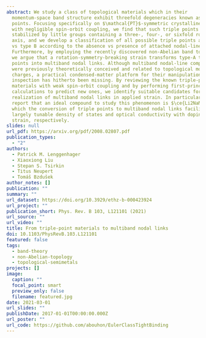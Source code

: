 ```yaml
---
abstract: We study a class of topological materials which in their
  momentum-space band structure exhibit threefold degeneracies known as triple
  points. Focusing specifically on $\mathcal{PT}$-symmetric crystalline solids
  with negligible spin-orbit coupling, we find that such triple points can be
  stabilized by little groups containing a three-, four-, or sixfold rotation
  axis, and we develop a classification of all possible triple points as type A
  vs type B according to the absence vs presence of attached nodal-line arcs.
  Furthermore, by employing the recently discovered non-Abelian band topology,
  we argue that a rotation-symmetry-breaking strain transforms type-A triple
  points into multiband nodal links. Although multiband nodal-line compositions
  were previously theoretically conceived and related to topological monopole
  charges, a practical condensed-matter platform for their manipulation and
  inspection has hitherto been missing. By reviewing the known triple-point
  materials with weak spin-orbit coupling and by performing first-principles
  calculations to predict new ones, we identify suitable candidates for the
  realization of multiband nodal links in applied strain. In particular, we
  report that an ideal compound to study this phenomenon is $\ce{Li2NaN}$, in
  which the conversion of triple points to multiband nodal links facilitates a
  largely tunable density of states and optical conductivity with doping and
  strain, respectively.
slides: null
url_pdf: https://arxiv.org/pdf/2008.02807.pdf
publication_types:
  - "2"
authors:
  - Patrick M. Lenggenhager
  - Xiaoxiong Liu
  - Stepan S. Tsirkin
  - Titus Neupert
  - Tomáš Bzdušek
author_notes: []
publication: ""
summary: ""
url_dataset: https://doi.org/10.3929/ethz-b-000423924
url_project: ""
publication_short: Phys. Rev. B 103, L121101 (2021)
url_source: ""
url_video: ""
title: From triple-point materials to multiband nodal links
doi: 10.1103/PhysRevB.103.L121101
featured: false
tags:
  - band-theory
  - non-Abelian-topology
  - topological-semimetals
projects: []
image:
  caption: ""
  focal_point: smart
  preview_only: false
  filename: featured.jpg
date: 2021-03-01
url_slides: ""
publishDate: 2017-01-01T00:00:00.000Z
url_poster: ""
url_code: https://github.com/abouhon/EulerClassTightBinding
---
```

